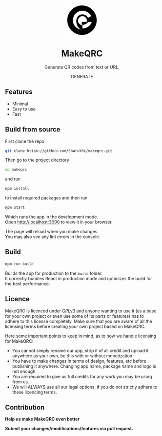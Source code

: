 <p align="center"><img style="width: 100px;" src="public\assets\makeqrc_circle.png"></p>

<div style="text-align: center;" >
<h1 >MakeQRC</h1>
<p>Generate QR codes from text or URL.</p>
<a herf="https://makeqrc.sharukhi.xyz/" target="_blank">GENERATE</a>
</div>



## Features

- Minimal
- Easy to use
- Fast

## Build from source 

First clone the repo
```bash 
git clone https://github.com/Sharukhi/makeqrc.git
```
Then go to the project directory 

```bash 
cd makeqrc
```
and run
```bash 
npm install
```
to install required packages and then run

```bash 
npm start
```
Which runs the app in the development mode.\
Open [http://localhost:3000](http://localhost:3000) to view it in your browser.

The page will reload when you make changes.\
You may also see any lint errors in the console.

## Build

```bash
npm run build
````

Builds the app for production to the `build` folder.\
It correctly bundles React in production mode and optimizes the build for the best performance.


## Licence
MakeQRC is licenced under [GPLv3](https://github.com/Sharukhi/makeqrc/blob/main/LICENSE.md) and anyone wanting to use it (as a base for your own project or even use some of its parts or features) has to adhere to this license completely. Make sure that you are aware of all the licensing terms before creating your own project based on MakeQRC.

Here some important points to keep in mind, as to how we handle licensing for MakeQRC:

- You cannot simply rename our app, strip it of all credit and upload it anywhere as your own, be this with or without monetization.
- You have to make changes in terms of design, features, etc before publishing it anywhere. Changing app name, package name and logo is not enough.
- You are required to give us full credits for any work you may be using from us.
- We will ALWAYS use all our legal options, if you do not strictly adhere to these licencing terms.

## Contribution

**Help us make MakeQRC even better**

**Submit your changes/modifications/features via pull request.**

